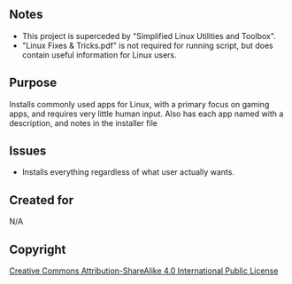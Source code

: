 ## Notes

- This project is superceded by "Simplified Linux Utilities and Toolbox".
- "Linux Fixes & Tricks.pdf" is not required for running script, but does contain useful information for Linux users.

## Purpose

Installs commonly used apps for Linux, with a primary focus on gaming apps, and requires very little human input. Also has each app named with a description, and notes in the installer file


## Issues

- Installs everything regardless of what user actually wants.
  

## Created for

N/A


## Copyright

[Creative Commons Attribution-ShareAlike 4.0 International Public
License](https://creativecommons.org/licenses/by-sa/4.0/deed.en)

